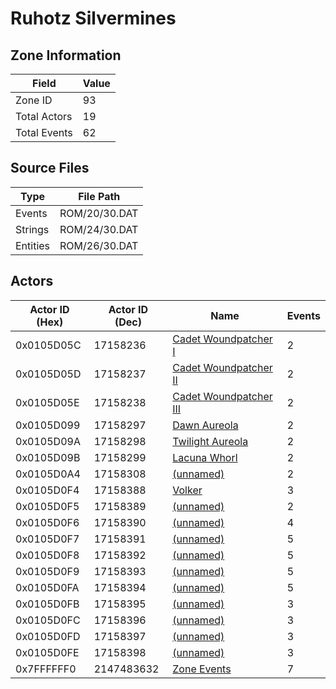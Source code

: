 # Ruhotz Silvermines

## Zone Information

| Field        |   Value |
|--------------|---------|
| Zone ID      |      93 |
| Total Actors |      19 |
| Total Events |      62 |

## Source Files

| Type     | File Path     |
|----------|---------------|
| Events   | ROM/20/30.DAT |
| Strings  | ROM/24/30.DAT |
| Entities | ROM/26/30.DAT |

## Actors

| Actor ID (Hex)   |   Actor ID (Dec) | Name                                                                     |   Events |
|------------------|------------------|--------------------------------------------------------------------------|----------|
| 0x0105D05C       |         17158236 | [Cadet Woundpatcher I](./17158236%20-%20Cadet%20Woundpatcher%20I.md)     |        2 |
| 0x0105D05D       |         17158237 | [Cadet Woundpatcher II](./17158237%20-%20Cadet%20Woundpatcher%20II.md)   |        2 |
| 0x0105D05E       |         17158238 | [Cadet Woundpatcher III](./17158238%20-%20Cadet%20Woundpatcher%20III.md) |        2 |
| 0x0105D099       |         17158297 | [Dawn Aureola](./17158297%20-%20Dawn%20Aureola.md)                       |        2 |
| 0x0105D09A       |         17158298 | [Twilight Aureola](./17158298%20-%20Twilight%20Aureola.md)               |        2 |
| 0x0105D09B       |         17158299 | [Lacuna Whorl](./17158299%20-%20Lacuna%20Whorl.md)                       |        2 |
| 0x0105D0A4       |         17158308 | [(unnamed)](./17158308.md)                                               |        2 |
| 0x0105D0F4       |         17158388 | [Volker](./17158388%20-%20Volker.md)                                     |        3 |
| 0x0105D0F5       |         17158389 | [(unnamed)](./17158389.md)                                               |        2 |
| 0x0105D0F6       |         17158390 | [(unnamed)](./17158390.md)                                               |        4 |
| 0x0105D0F7       |         17158391 | [(unnamed)](./17158391.md)                                               |        5 |
| 0x0105D0F8       |         17158392 | [(unnamed)](./17158392.md)                                               |        5 |
| 0x0105D0F9       |         17158393 | [(unnamed)](./17158393.md)                                               |        5 |
| 0x0105D0FA       |         17158394 | [(unnamed)](./17158394.md)                                               |        5 |
| 0x0105D0FB       |         17158395 | [(unnamed)](./17158395.md)                                               |        3 |
| 0x0105D0FC       |         17158396 | [(unnamed)](./17158396.md)                                               |        3 |
| 0x0105D0FD       |         17158397 | [(unnamed)](./17158397.md)                                               |        3 |
| 0x0105D0FE       |         17158398 | [(unnamed)](./17158398.md)                                               |        3 |
| 0x7FFFFFF0       |       2147483632 | [Zone Events](./Zone%20Events.md)                                        |        7 |